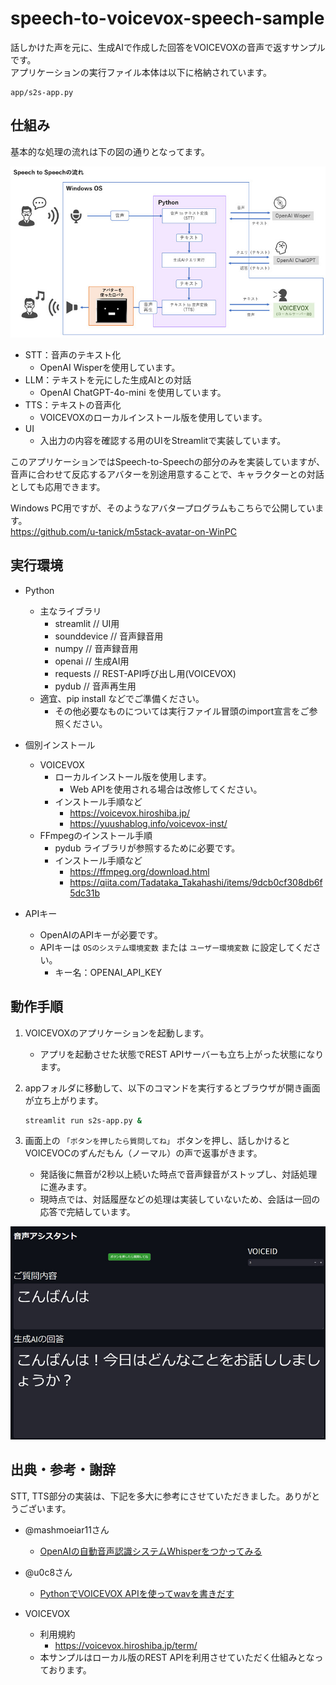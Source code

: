 # speech-to-voicevox-speech-sample

話しかけた声を元に、生成AIで作成した回答をVOICEVOXの音声で返すサンプルです。  
アプリケーションの実行ファイル本体は以下に格納されています。

```
app/s2s-app.py
```

## 仕組み

基本的な処理の流れは下の図の通りとなってます。

![s2s](img/s2s.jpg)

- STT：音声のテキスト化
  - OpenAI Wisperを使用しています。
- LLM：テキストを元にした生成AIとの対話
  - OpenAI ChatGPT-4o-mini を使用しています。
- TTS：テキストの音声化
  - VOICEVOXのローカルインストール版を使用しています。
- UI
  - 入出力の内容を確認する用のUIをStreamlitで実装しています。

このアプリケーションではSpeech-to-Speechの部分のみを実装していますが、音声に合わせて反応するアバターを別途用意することで、キャラクターとの対話としても応用できます。

Windows PC用ですが、そのようなアバタープログラムもこちらで公開しています。  
https://github.com/u-tanick/m5stack-avatar-on-WinPC


## 実行環境

- Python
  - 主なライブラリ
    - streamlit    // UI用
    - sounddevice  // 音声録音用
    - numpy        // 音声録音用
    - openai       // 生成AI用
    - requests     // REST-API呼び出し用(VOICEVOX)
    - pydub        // 音声再生用
  - 適宜、pip install などでご準備ください。
    - その他必要なものについては実行ファイル冒頭のimport宣言をご参照ください。

- 個別インストール
  - VOICEVOX
    - ローカルインストール版を使用します。
      - Web APIを使用される場合は改修してください。
    - インストール手順など
      - https://voicevox.hiroshiba.jp/
      - https://yuushablog.info/voicevox-inst/
  - FFmpegのインストール手順
    - pydub ライブラリが参照するために必要です。
    - インストール手順など
      - https://ffmpeg.org/download.html
      - https://qiita.com/Tadataka_Takahashi/items/9dcb0cf308db6f5dc31b

- APIキー
  - OpenAIのAPIキーが必要です。
  - APIキーは `OSのシステム環境変数` または `ユーザー環境変数` に設定してください。
    - キー名：OPENAI_API_KEY

## 動作手順

1. VOICEVOXのアプリケーションを起動します。
   - アプリを起動させた状態でREST APIサーバーも立ち上がった状態になります。
2. appフォルダに移動して、以下のコマンドを実行するとブラウザが開き画面が立ち上がります。

    ``` sh
    streamlit run s2s-app.py &
    ```

3. 画面上の `「ボタンを押したら質問してね」` ボタンを押し、話しかけるとVOICEVOCのずんだもん（ノーマル）の声で返事がきます。
   - 発話後に無音が2秒以上続いた時点で音声録音がストップし、対話処理に進みます。
   - 現時点では、対話履歴などの処理は実装していないため、会話は一回の応答で完結しています。

![demo](img/demo.jpg)



## 出典・参考・謝辞

STT, TTS部分の実装は、下記を多大に参考にさせていただきました。ありがとうございます。

- @mashmoeiar11さん  
  - [OpenAIの自動音声認識システムWhisperをつかってみる](https://qiita.com/mashmoeiar11/items/dc45be7252135b2173ca)

- @u0c8さん
  - [PythonでVOICEVOX APIを使ってwavを書きだす](https://qiita.com/u0c8/items/564046ef5a67a0639091)

- VOICEVOX
  - 利用規約
    - https://voicevox.hiroshiba.jp/term/
  - 本サンプルはローカル版のREST APIを利用させていただく仕組みとなっております。
